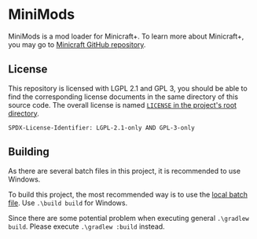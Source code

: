 # MiniMods

MiniMods is a mod loader for Minicraft+. To learn more about Minicraft+, you may go to [Minicraft GitHub repository](https://github.com/MinicraftPlus/minicraft-plus-revived).

## License

This repository is licensed with LGPL 2.1 and GPL 3, you should be able to find the corresponding license documents in the same directory of this source code. The overall license is named [`LICENSE` in the project's root directory](/LICENSE).

`SPDX-License-Identifier: LGPL-2.1-only AND GPL-3-only`

## Building

As there are several batch files in this project, it is recommended to use Windows.

To build this project, the most recommended way is to use the [local batch file](build.bat). Use `.\build build` for Windows.

Since there are some potential problem when executing general `.\gradlew build`. Please execute `.\gradlew :build` instead.
